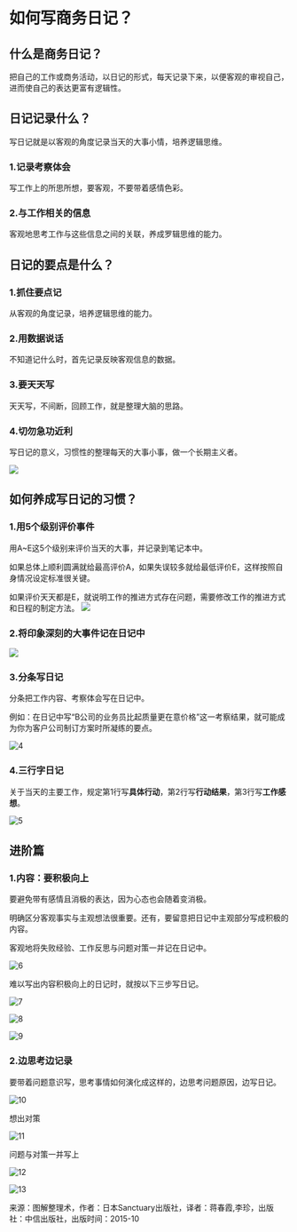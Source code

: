 # 如何写商务日记？

## 什么是商务日记？
把自己的工作或商务活动，以日记的形式，每天记录下来，以便客观的审视自己，进而使自己的表达更富有逻辑性。

## 日记记录什么？
写日记就是以客观的角度记录当天的大事小情，培养逻辑思维。

### 1.记录考察体会
写工作上的所思所想，要客观，不要带着感情色彩。

### 2.与工作相关的信息
客观地思考工作与这些信息之间的关联，养成罗辑思维的能力。

## 日记的要点是什么？
### 1.抓住要点记
从客观的角度记录，培养逻辑思维的能力。

### 2.用数据说话
不知道记什么时，首先记录反映客观信息的数据。

### 3.要天天写
天天写，不间断，回顾工作，就是整理大脑的思路。

### 4.切勿急功近利
写日记的意义，习惯性的整理每天的大事小事，做一个长期主义者。

![](image/a.jpg)

## 如何养成写日记的习惯？

### 1.用5个级别评价事件
用A~E这5个级别来评价当天的大事，并记录到笔记本中。

如果总体上顺利圆满就给最高评价A，如果失误较多就给最低评价E，这样按照自身情况设定标准很关键。

如果评价天天都是E，就说明工作的推进方式存在问题，需要修改工作的推进方式和日程的制定方法。
![](/image/2.jpg)

### 2.将印象深刻的大事件记在日记中

![](/image/3.jpg)

### 3.分条写日记
分条把工作内容、考察体会写在日记中。

例如：在日记中写“B公司的业务员比起质量更在意价格”这一考察结果，就可能成为你为客户公司制订方案时所凝练的要点。

![4](image/4.jpg)

### 4.三行字日记
关于当天的主要工作，规定第1行写**具体行动**，第2行写**行动结果**，第3行写**工作感想**。

![5](image/5.jpg)

## 进阶篇
### 1.内容：要积极向上
要避免带有感情且消极的表达，因为心态也会随着变消极。

明确区分客观事实与主观想法很重要。还有，要留意把日记中主观部分写成积极的内容。

客观地将失败经验、工作反思与问题对策一并记在日记中。

![6](image/6.jpg)

难以写出内容积极向上的日记时，就按以下三步写日记。

![7](image/7.jpg)

![8](image/8.jpg)

![9](image/9.jpg)

### 2.边思考边记录
要带着问题意识写，思考事情如何演化成这样的，边思考问题原因，边写日记。

![10](image/10.jpg)

想出对策

![11](image/11.jpg)

问题与对策一并写上

![12](image/12.jpg)

![13](image/13.jpg)

来源：图解整理术，作者：日本Sanctuary出版社，译者：蒋春霞,李珍，出版社：中信出版社，出版时间：2015-10
